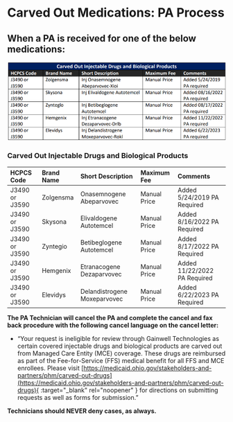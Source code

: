 # Carved Out Medications: PA Process

## When a PA is received for one of the below medications:

![Alt text](<Carved out medications.png>)

### Carved Out Injectable Drugs and Biological Products

| HCPCS Code | Brand Name | Short Description | Maximum Fee | Comments |
| :--------- | :--------- | :--------- | :--------- | :--------- | 
| J3490 or J3590 | Zolgensma | Onasemnogene Abeparvovec | Manual Price | Added 5/24/2019 PA Required |
| J3490 or J3590 | Skysona | Elivaldogene Autotemcel | Manual Price | Added 8/16/2022 PA Required |
| J3490 or J3590 | Zyntegio | Betibeglogene Autotemcel | Manual Price | Added 8/17/2022 PA Required |
| J3490 or J3590 | Hemgenix | Etranacogene Dezaparvovec  | Manual Price | Added 11/22/2022 PA Required |
| J3490 or J3590 | Elevidys | Delandistrogene Moxeparvovec | Manual Price | Added 6/22/2023 PA Required |

**The PA Technician will cancel the PA and complete the cancel and fax back procedure with the following cancel language on the cancel letter:**

- “Your request is ineligible for review through Gainwell Technologies as certain covered injectable drugs and biological products are carved out from Managed Care Entity (MCE) coverage. These drugs are reimbursed as part of the Fee-for-Service (FFS) medical benefit for all FFS and MCE enrollees. Please visit [https://medicaid.ohio.gov/stakeholders-and-partners/phm/carved-out-drugs](https://medicaid.ohio.gov/stakeholders-and-partners/phm/carved-out-drugs){ :target="_blank" rel="noopener" } for directions on submitting requests as well as forms for submission.”

**Technicians should NEVER deny cases, as always.**

